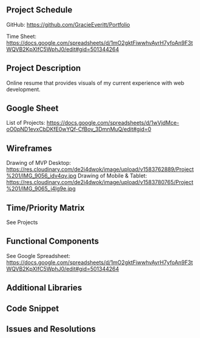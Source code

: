 ## Project Schedule
GitHub: https://github.com/GracieEveritt/Portfolio

Time Sheet: https://docs.google.com/spreadsheets/d/1mO2gktFiwwhvAyrH7yfoAn9F3tWQVB2KpXIfC5WphJ0/edit#gid=501344264

## Project Description

Online resume that provides visuals of my current experience with web development.

## Google Sheet

List of Projects: https://docs.google.com/spreadsheets/d/1wVjdMce-oO0pND1evxCbDKfE0wYQf-CfBov_3DmnMuQ/edit#gid=0

## Wireframes

Drawing of MVP Desktop: https://res.cloudinary.com/de2i4dwok/image/upload/v1583762889/Project%201/IMG_9056_idv4qv.jpg
Drawing of Mobile & Tablet: https://res.cloudinary.com/de2i4dwok/image/upload/v1583780765/Project%201/IMG_9065_j4lg9e.jpg

## Time/Priority Matrix 

See Projects

## Functional Components

See Google Spreadsheet: https://docs.google.com/spreadsheets/d/1mO2gktFiwwhvAyrH7yfoAn9F3tWQVB2KpXIfC5WphJ0/edit#gid=501344264

## Additional Libraries

## Code Snippet


## Issues and Resolutions

